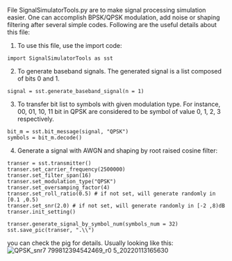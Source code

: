 File SignalSimulatorTools.py are to make signal processing simulation easier. One can accomplish BPSK/QPSK modulation, add noise or shaping filtering after several simple codes. Following are the useful details about this file:

1. To use this file, use the import code:

`import SignalSimulatorTools as sst`

2. To generate baseband signals. The generated signal is a list composed of bits 0 and 1.

`signal = sst.generate_baseband_signal(n = 1)`

3. To transfer bit list to symbols with given modulation type. For instance, 00, 01, 10, 11 bit in QPSK are considered to be symbol of value 0, 1, 2, 3 respectively.

```
bit_m = sst.bit_message(signal, "QPSK")
symbols = bit_m.decode()
```

4. Generate a signal with AWGN and shaping by root raised cosine filter:
```
transer = sst.transmitter()
transer.set_carrier_frequency(2500000)
transer.set_filter_span(16)
transer.set_modulation_type("QPSK")
transer.set_oversamping_factor(4)
transer.set_roll_ratio(0.5) # if not set, will generate randomly in [0.1 ,0.5)
transer.set_snr(2.0) # if not set, will generate randomly in [-2 ,8)dB
transer.init_setting()

transer.generate_signal_by_symbol_num(symbols_num = 32)
sst.save_pic(transer, ".\\")
```
you can check the pig for details. Usually looking like this:
![QPSK_snr7 799812394542469_r0 5_20220113165630](https://user-images.githubusercontent.com/48830288/149298047-239bc388-592a-4fd2-9d42-ff6008650f11.jpg)
